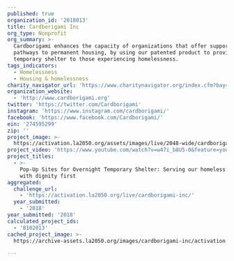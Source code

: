 ```yaml
---
published: true
organization_id: '2018013'
title: Cardborigami Inc
org_type: Nonprofit
org_summary: >-
  Cardborigami enhances the capacity of organizations that offer supportive
  pathways to permanent housing, by using our patented product to provide
  temporary shelter to those experiencing homelessness.
tags_indicators:
  - Homelessness
  - Housing & homelessness
charity_navigator_url: 'https://www.charitynavigator.org/index.cfm?bay=search.profile&ein=274595299'
organization_website:
  - 'http://www.cardborigami.org'
twitter: 'https://twitter.com/Cardborigami'
instagram: 'https://www.instagram.com/cardborigami/'
facebook: 'https://www.facebook.com/Cardborigami/'
ein: '274595299'
zip: ''
project_image: >-
  https://activation.la2050.org/assets/images/live/2048-wide/cardborigami-inc.jpg
project_video: 'https://www.youtube.com/watch?v=w47i_b8U5-0&feature=youtu.be'
project_titles:
  - >-
    Pop-Up Sites for Overnight Temporary Shelter: Serving our homeless neighbors
    with dignity first
aggregated:
  challenge_url:
    - 'https://activation.la2050.org/live/cardborigami-inc/'
  year_submitted:
    - '2018'
year_submitted: '2018'
calculated_project_ids:
  - '8102013'
cached_project_image: >-
  https://archive-assets.la2050.org/images/cardborigami-inc/activation.la2050.org/assets/images/live/2048-wide/cardborigami-inc.jpg

---
```

